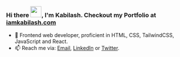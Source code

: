 ### Hi there <img src="https://raw.githubusercontent.com/MartinHeinz/MartinHeinz/master/wave.gif" width="30px">, I'm **Kabilash**. Checkout my Portfolio at [iamkabilash.com](http://iamkabilash.com)

- 🔭 Frontend web developer, proficient in HTML, CSS, TailwindCSS, JavaScript and React.
- 📫 Reach me via: [Email](mailto:iamkabilash@gmail.com), [LinkedIn](https://www.linkedin.com/in/iamkabilash/) or [Twitter](https://twitter.com/iamkabilash).
<!--

[![Anurag's GitHub stats](https://github-readme-stats.vercel.app/api?username=iamkabilash)](https://github.com/anuraghazra/github-readme-stats)

[![Top Langs](https://github-readme-stats.vercel.app/api/top-langs/?username=iamkabilash&layout=compact)](https://github.com/anuraghazra/github-readme-stats)

**iamkabilash/iamkabilash** is a ✨ _special_ ✨ repository because its `README.md` (this file) appears on your GitHub profile.

Here are some ideas to get you started:

- 🔭 I’m currently working on ...
- 🌱 I’m currently learning ...
- 👯 I’m looking to collaborate on ...
- 🤔 I’m looking for help with ...
- 💬 Ask me about ...
- 📫 How to reach me: ...
- 😄 Pronouns: ...
- ⚡ Fun fact: ...
-->
